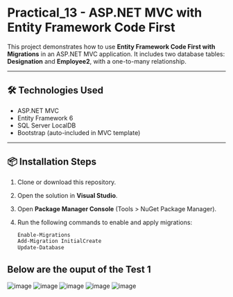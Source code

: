 # Practical_13 - ASP.NET MVC with Entity Framework Code First

This project demonstrates how to use **Entity Framework Code First with Migrations** in an ASP.NET MVC application. It includes two database tables: **Designation** and **Employee2**, with a one-to-many relationship.

---

## 🛠 Technologies Used

- ASP.NET MVC
- Entity Framework 6
- SQL Server LocalDB
- Bootstrap (auto-included in MVC template)

---

## 📦 Installation Steps

1. Clone or download this repository.
2. Open the solution in **Visual Studio**.
3. Open **Package Manager Console** (Tools > NuGet Package Manager).
4. Run the following commands to enable and apply migrations:

   ```bash
   Enable-Migrations
   Add-Migration InitialCreate
   Update-Database

## Below are the ouput of the Test 1 
![image](https://github.com/user-attachments/assets/9df9727a-fc85-4802-9a03-fa06d4e5fbc9)
![image](https://github.com/user-attachments/assets/40bcb709-4fcd-46ea-a3e1-cd011f7f1ff9)
![image](https://github.com/user-attachments/assets/dd9aaee7-454d-4a73-9f14-80f19a0e940f)
![image](https://github.com/user-attachments/assets/257e4e49-0bc7-442f-b6a5-646341fd12dd)
![image](https://github.com/user-attachments/assets/c32226f4-f726-4fe6-866a-1e5ef5554d98)





